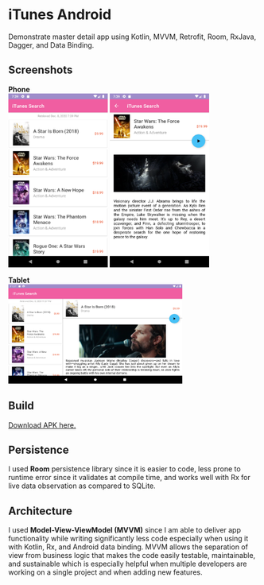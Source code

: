 # iTunes Android
Demonstrate master detail app using Kotlin, MVVM, Retrofit, Room, RxJava, Dagger, and Data Binding.

## Screenshots
**Phone**
<br />
<img src="./app/screenshots/phone1.png" width="200" height="350">
<img src="./app/screenshots/phone2.png" width="200" height="350">

**Tablet**
<br />
<img src="./app/screenshots/tablet.png" width="350" height="200">

## Build
[Download APK here.](https://drive.google.com/file/d/1sbjno5FPQKF-d98zbwg7jC9nZkWsgzZG/view?usp=sharing)

## Persistence
I used **Room** persistence library since it is easier to code, 
less prone to runtime error since it validates at
compile time, and works well with Rx for live data observation
as compared to SQLite.

## Architecture
I used **Model-View-ViewModel (MVVM)** since I am able to deliver
app functionality while writing significantly less code
especially when using it with Kotlin, Rx, and Android data binding.
MVVM allows the separation of view from business logic that 
makes the code easily testable, maintainable, and sustainable
which is especially helpful when multiple developers are working
on a single project and when adding new features.
